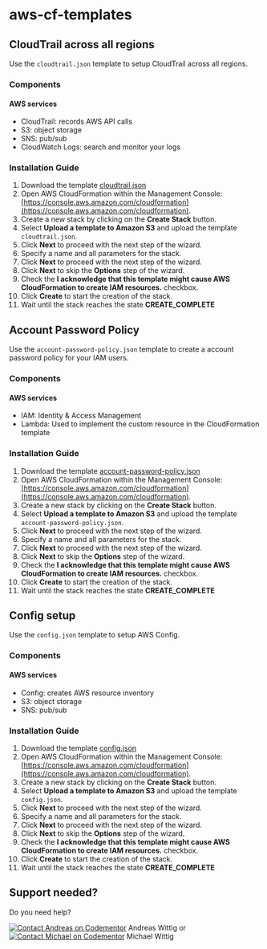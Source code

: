 # aws-cf-templates

## CloudTrail across all regions

Use the `cloudtrail.json` template to setup CloudTrail across all regions.

### Components

#### AWS services

* CloudTrail: records AWS API calls
* S3: object storage
* SNS: pub/sub
* CloudWatch Logs: search and monitor your logs

### Installation Guide

1. Download the template [cloudtrail.json](https://raw.githubusercontent.com/widdix/aws-cf-templates/master/security/cloudtrail.json)
1. Open AWS CloudFormation within the Management Console: [https://console.aws.amazon.com/cloudformation](https://console.aws.amazon.com/cloudformation).
1. Create a new stack by clicking on the **Create Stack** button.
1. Select **Upload a template to Amazon S3** and upload the template `cloudtrail.json`.
1. Click **Next** to proceed with the next step of the wizard.
1. Specify a name and all parameters for the stack.
1. Click **Next** to proceed with the next step of the wizard.
1. Click **Next** to skip the **Options** step of the wizard.
1. Check the **I acknowledge that this template might cause AWS CloudFormation to create IAM resources.** checkbox.
1. Click **Create** to start the creation of the stack.
1. Wait until the stack reaches the state **CREATE_COMPLETE**

## Account Password Policy

Use the `account-password-policy.json` template to create a account password policy for your IAM users.

### Components

#### AWS services

* IAM: Identity & Access Management
* Lambda: Used to implement the custom resource in the CloudFormation template

### Installation Guide

1. Download the template [account-password-policy.json](https://raw.githubusercontent.com/widdix/aws-cf-templates/master/security/account-password-policy.json)
1. Open AWS CloudFormation within the Management Console: [https://console.aws.amazon.com/cloudformation](https://console.aws.amazon.com/cloudformation).
1. Create a new stack by clicking on the **Create Stack** button.
1. Select **Upload a template to Amazon S3** and upload the template `account-password-policy.json`.
1. Click **Next** to proceed with the next step of the wizard.
1. Specify a name and all parameters for the stack.
1. Click **Next** to proceed with the next step of the wizard.
1. Click **Next** to skip the **Options** step of the wizard.
1. Check the **I acknowledge that this template might cause AWS CloudFormation to create IAM resources.** checkbox.
1. Click **Create** to start the creation of the stack.
1. Wait until the stack reaches the state **CREATE_COMPLETE**

## Config setup

Use the `config.json` template to setup AWS Config.

### Components

#### AWS services

* Config: creates AWS resource inventory
* S3: object storage
* SNS: pub/sub

### Installation Guide

1. Download the template [config.json](https://raw.githubusercontent.com/widdix/aws-cf-templates/master/security/config.json)
1. Open AWS CloudFormation within the Management Console: [https://console.aws.amazon.com/cloudformation](https://console.aws.amazon.com/cloudformation).
1. Create a new stack by clicking on the **Create Stack** button.
1. Select **Upload a template to Amazon S3** and upload the template `config.json`.
1. Click **Next** to proceed with the next step of the wizard.
1. Specify a name and all parameters for the stack.
1. Click **Next** to proceed with the next step of the wizard.
1. Click **Next** to skip the **Options** step of the wizard.
1. Check the **I acknowledge that this template might cause AWS CloudFormation to create IAM resources.** checkbox.
1. Click **Create** to start the creation of the stack.
1. Wait until the stack reaches the state **CREATE_COMPLETE**

## Support needed?

Do you need help?

[![Contact Andreas on Codementor](https://cdn.codementor.io/badges/contact_me_github.svg)](https://www.codementor.io/andreaswittig) Andreas Wittig or [![Contact Michael on Codementor](https://cdn.codementor.io/badges/contact_me_github.svg)](https://www.codementor.io/michaelwittig) Michael Wittig
